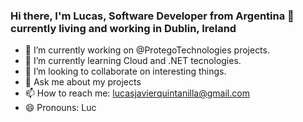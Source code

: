 ### Hi there, I'm Lucas, Software Developer from Argentina 👋 currently living and working in Dublin, Ireland

- 🔭 I’m currently working on @ProtegoTechnologies projects.
- 🌱 I’m currently learning Cloud and .NET tecnologies.
- 👯 I’m looking to collaborate on interesting things.
- 💬 Ask me about my projects
- 📫 How to reach me: lucasjavierquintanilla@gmail.com
- 😄 Pronouns: Luc

